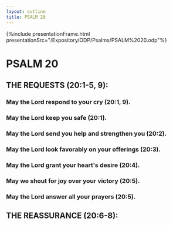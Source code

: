 ```yaml
---
layout: outline
title: PSALM 20
---
```

{%include presentationFrame.html presentationSrc="/Expository/ODP/Psalms/PSALM%2020.odp"%}

# PSALM 20 
## THE REQUESTS (20:1-5, 9): 
###  May the Lord respond to your cry (20:1, 9). 
###  May the Lord keep you safe (20:1). 
###  May the Lord send you help and strengthen you (20:2). 
###  May the Lord look favorably on your offerings (20:3). 
###  May the Lord grant your heart\'s desire (20:4). 
###  May we shout for joy over your victory (20:5). 
###  May the Lord answer all your prayers (20:5). 
## THE REASSURANCE (20:6-8): 
